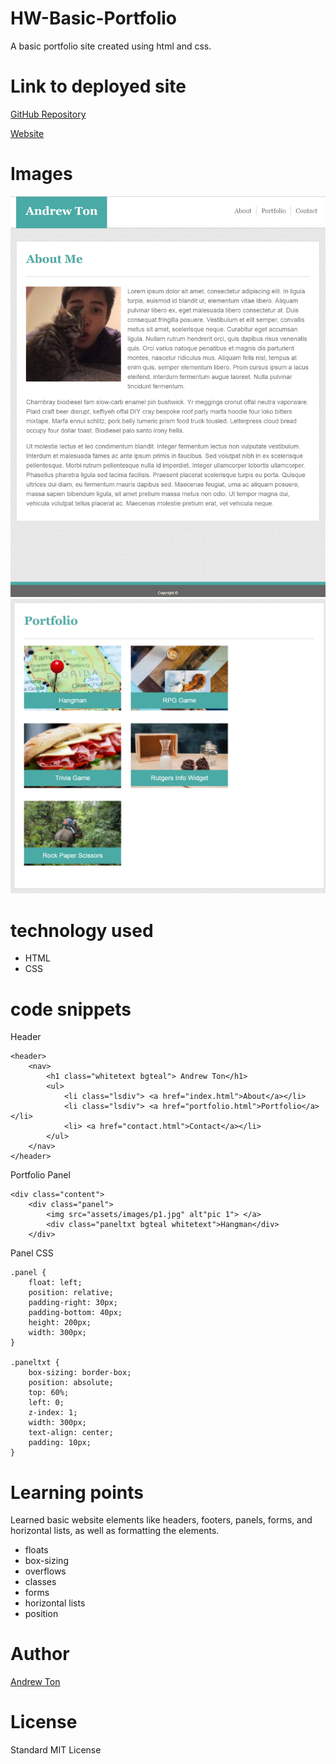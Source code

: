 <!-- Put the name of the project after the # -->
<!-- the # means h1  -->
# HW-Basic-Portfolio

<!-- Put a description of what the project is -->
A basic portfolio site created using html and css.

# Link to deployed site
<!-- make a link to the deployed site --> 
<!-- [What the user will see](the link to the deployed site) -->
[GitHub Repository](https://github.com/atton88/Basic-Portfolio)

[Website](https://atton88.github.io/Basic-Portfolio/)

# Images
<!-- take a picture of the image and add it into the readme  -->
<!-- ![image title](path or link to image) -->
![About Me](assets/images/Capture.PNG)
![Portfolio](assets/images/Capture2.PNG)

# technology used
<!-- make a list of technology used -->
<!-- what you used for this web app, like html css -->

<!-- 
1. First ordered list item
2. Another item
⋅⋅* Unordered sub-list. 
1. Actual numbers don't matter, just that it's a number
⋅⋅1. Ordered sub-list
4. And another item. 
-->

- HTML
- CSS

# code snippets
<!-- put snippets of code inside ``` ``` so it will look like code -->
<!-- if you want to put blockquotes use a > -->

Header
```
<header>
    <nav>
        <h1 class="whitetext bgteal"> Andrew Ton</h1>            
        <ul>
            <li class="lsdiv"> <a href="index.html">About</a></li>
            <li class="lsdiv"> <a href="portfolio.html">Portfolio</a></li>
            <li> <a href="contact.html">Contact</a></li>
        </ul>
    </nav>
</header>
```
Portfolio Panel
```
<div class="content">
    <div class="panel">
        <img src="assets/images/p1.jpg" alt"pic 1"> </a>
        <div class="paneltxt bgteal whitetext">Hangman</div>
    </div>
```
Panel CSS
```
.panel {
    float: left;
    position: relative;
    padding-right: 30px;
    padding-bottom: 40px;
    height: 200px;
    width: 300px;
}

.paneltxt {
    box-sizing: border-box;
    position: absolute;
    top: 60%;
    left: 0;
    z-index: 1;
    width: 300px;
    text-align: center;
    padding: 10px;
}
```

# Learning points
<!-- Learning points where you would write what you thought was helpful -->
Learned basic website elements like headers, footers, panels, forms, and horizontal lists, as well as formatting the elements.

- floats
- box-sizing
- overflows
- classes
- forms
- horizontal lists
- position


# Author 
<!-- make a link to the deployed site and have your name as the link -->
[Andrew Ton](https://github.com/atton88)

# License
Standard MIT License